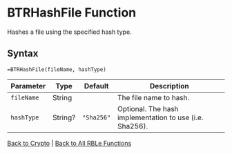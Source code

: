 # BTRHashFile Function

Hashes a file using the specified hash type.

## Syntax

```excel
=BTRHashFile(fileName, hashType)
```

Parameter | Type | Default | Description
---|---|---|---
`fileName` | String |  | The file name to hash.
`hashType` | String? | `"Sha256"` | Optional.  The hash implementation to use (i.e. Sha256).

[Back to Crypto](RBLeCrypto.md) | [Back to All RBLe Functions](RBLe.md#function-documentation)